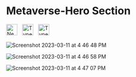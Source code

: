 # Metaverse-Hero Section

<img align="left" alt="NextJS" width="30px" style="padding-right:10px;" src="https://global.discourse-cdn.com/standard17/uploads/threejs/original/2X/e/e4f86d2200d2d35c30f7b1494e96b9595ebc2751.png" />

<img align="left" alt="TypeScript" width="30px" style="padding-right:10px;" src="https://www.vectorlogo.zone/logos/reactjs/reactjs-icon.svg" />

<img align="left" alt="TypeScript" width="30px" style="padding-right:10px;" src="https://cdn.jsdelivr.net/gh/devicons/devicon/icons/typescript/typescript-plain.svg" />

<br/>
<br/>

![Screenshot 2023-03-11 at 4 46 48 PM](https://user-images.githubusercontent.com/76642519/224485372-69292003-6499-4fbf-b870-e0bae08b5593.png)

![Screenshot 2023-03-11 at 4 46 58 PM](https://user-images.githubusercontent.com/76642519/224485376-4be0de6a-ebdd-4006-877a-9d4211368858.png)

![Screenshot 2023-03-11 at 4 47 07 PM](https://user-images.githubusercontent.com/76642519/224485379-2480bcde-ebf3-4481-8671-00a3077a604f.png)
